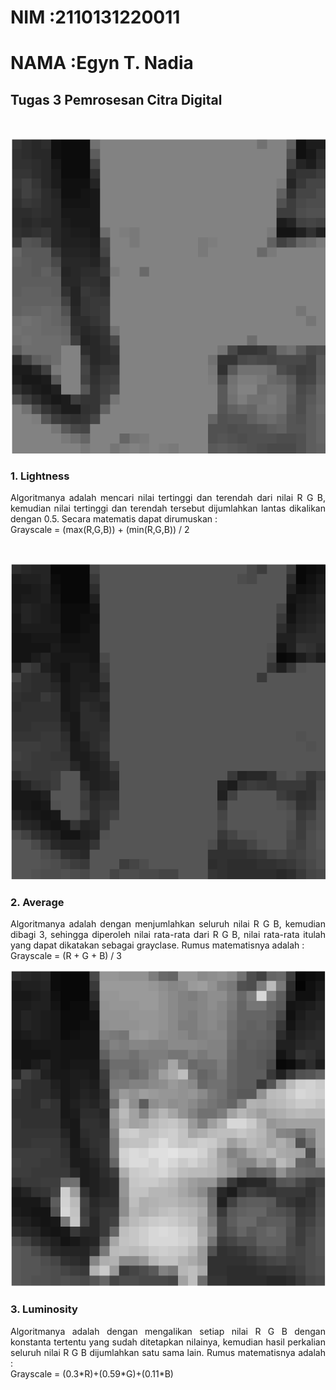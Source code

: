 # NIM   :2110131220011
# NAMA  :Egyn T. Nadia

## Tugas 3 Pemrosesan Citra Digital
<br>

![f1tugas](f1tugas3.png)
<h3><b>1. Lightness</b></h3>
<p align="justify">Algoritmanya adalah mencari nilai tertinggi dan terendah dari nilai R G B, kemudian nilai tertinggi dan terendah tersebut dijumlahkan lantas dikalikan dengan 0.5. Secara matematis dapat dirumuskan :<br>
Grayscale = (max(R,G,B)) + (min(R,G,B)) / 2</p><br>

![f2tugas3](f2tugas2.png)
<h3><b>2. Average</b></h3>
<p align="justify">Algoritmanya adalah dengan menjumlahkan seluruh nilai R G B, kemudian dibagi 3, sehingga diperoleh nilai rata-rata dari R G B, nilai rata-rata itulah yang dapat dikatakan sebagai grayclase. Rumus matematisnya adalah :<br>
Grayscale = (R + G + B) / 3</p>

![f3tugas3](f3tugas3.png)
<h3><b>3. Luminosity</b></h3>
<p align="justify">Algoritmanya adalah dengan mengalikan setiap nilai R G B dengan konstanta tertentu yang sudah ditetapkan nilainya, kemudian hasil perkalian seluruh nilai R G B dijumlahkan satu sama lain. Rumus matematisnya adalah :<br>
Grayscale = (0.3*R)+(0.59*G)+(0.11*B)</p>

